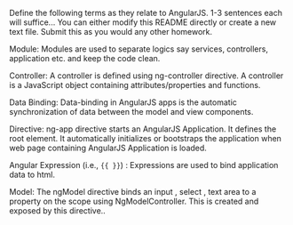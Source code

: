 Define the following terms as they relate to AngularJS. 1-3 sentences each will suffice... You can either modify this README directly or create a new text file. Submit this as you would any other homework.

 Module:
Modules are used to separate logics say services, controllers, application etc. and keep the code clean.


 Controller:
A controller is defined using ng-controller directive. A controller is a JavaScript object containing attributes/properties and functions.


 Data Binding:
Data-binding in AngularJS apps is the automatic synchronization of data between the model and view components.


 Directive:
ng-app directive starts an AngularJS Application. It defines the root element. It automatically initializes or bootstraps the application when web page containing AngularJS Application is loaded.


 Angular Expression (i.e., `{{ }}`) :
Expressions are used to bind application data to html.


 Model:
The ngModel directive binds an input , select , text area  to a property on the scope using NgModelController. This is created and exposed by this directive..
